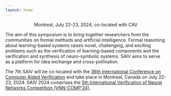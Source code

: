 ```yaml
---
layout: home
---
```


<p><center>Montreal, July 22-23, 2024, co-located with CAV</center></p>

The aim of this symposium is to bring together researchers from the communities on formal methods and artificial intelligence. Formal reasoning about learning-based systems raises novel, challenging, and exciting problems such as the verification of learning-based components and the verification and synthesis of neuro-symbolic systems. SAIV aims to serve as a platform for idea exchange and cross-pollination.

The 7th SAIV will be co-located with the [36th International Conference on Computer Aided Verification](http://i-cav.org/2024/) and take place in Montreal, Canada on July 22-23, 2024.
SAIV 2024 comprises the [5th International Verification of Neural Networks Competition (VNN-COMP'24)](https://sites.google.com/view/vnn2024).
